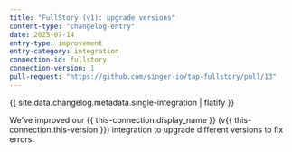 ```yaml
---
title: "FullStory (v1): upgrade versions"
content-type: "changelog-entry"
date: 2025-07-14
entry-type: improvement
entry-category: integration
connection-id: fullstory
connection-version: 1
pull-request: "https://github.com/singer-io/tap-fullstory/pull/13"
---
```

{{ site.data.changelog.metadata.single-integration | flatify }}

We've improved our {{ this-connection.display_name }} (v{{ this-connection.this-version }}) integration to upgrade different versions to fix errors.